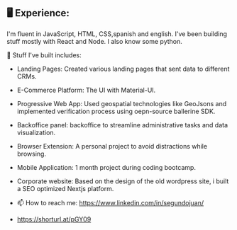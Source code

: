 
## 🖥️ Experience:

I'm fluent in JavaScript, HTML, CSS,spanish and english. I've been building stuff mostly with React and Node. I also know some python.  


🔨 Stuff I've built includes:
- Landing Pages: Created various landing pages that sent data to different CRMs.
- E-Commerce Platform: The UI with Material-UI.
- Progressive Web App: Used geospatial technologies like GeoJsons and implemented verification process using oepn-source ballerine SDK. 
- Backoffice panel: backoffice to streamline administrative tasks and data visualization.
- Browser Extension: A personal project to avoid distractions while browsing.
- Mobile Application: 1 month project during coding bootcamp.
- Corporate website: Based on the design of the old wordpress site, i built a SEO optimized Nextjs platform. 

- 📫 How to reach me: https://www.linkedin.com/in/segundojuan/
- https://shorturl.at/pGY09
